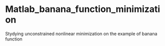 # Matlab_banana_function_minimization


Stydying unconstrained nonlinear minimization on the example of banana function
